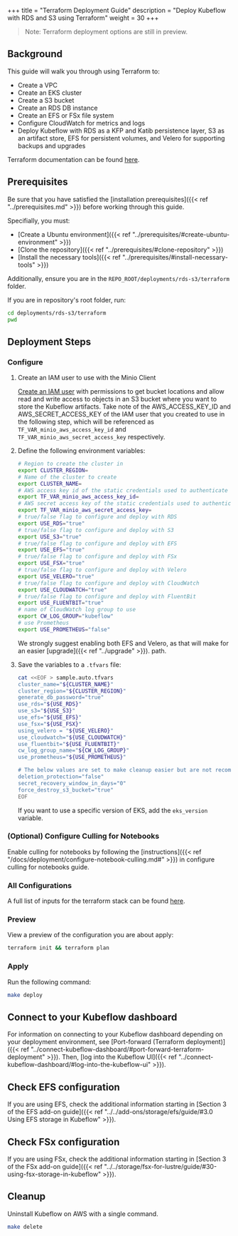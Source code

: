 +++
title = "Terraform Deployment Guide"
description = "Deploy Kubeflow with RDS and S3 using Terraform"
weight = 30
+++

> Note: Terraform deployment options are still in preview.

## Background

This guide will walk you through using Terraform to:
- Create a VPC
- Create an EKS cluster
- Create a S3 bucket
- Create an RDS DB instance
- Create an EFS or FSx file system
- Configure CloudWatch for metrics and logs
- Deploy Kubeflow with RDS as a KFP and Katib persistence layer, S3 as an artifact store, EFS for persistent volumes, and Velero for supporting backups and upgrades

Terraform documentation can be found [here](https://www.terraform.io/docs).

## Prerequisites

Be sure that you have satisfied the [installation prerequisites]({{< ref "../prerequisites.md" >}}) before working through this guide.

Specifially, you must:
- [Create a Ubuntu environment]({{< ref "../prerequisites/#create-ubuntu-environment" >}})
- [Clone the repository]({{< ref "../prerequisites/#clone-repository" >}})
- [Install the necessary tools]({{< ref "../prerequisites/#install-necessary-tools" >}})


Additionally, ensure you are in the `REPO_ROOT/deployments/rds-s3/terraform` folder.

If you are in repository's root folder, run:
```sh
cd deployments/rds-s3/terraform
pwd
```

## Deployment Steps

### Configure

1. Create an IAM user to use with the Minio Client

    [Create an IAM user](https://docs.aws.amazon.com/IAM/latest/UserGuide/id_users_create.html#id_users_create_cliwpsapi) with permissions to get bucket locations and allow read and write access to objects in an S3 bucket where you want to store the Kubeflow artifacts. Take note of the AWS_ACCESS_KEY_ID and AWS_SECRET_ACCESS_KEY of the IAM user that you created to use in the following step, which will be referenced as `TF_VAR_minio_aws_access_key_id` and `TF_VAR_minio_aws_secret_access_key` respectively.

1. Define the following environment variables:

    ```sh
    # Region to create the cluster in
    export CLUSTER_REGION=
    # Name of the cluster to create
    export CLUSTER_NAME=
    # AWS access key id of the static credentials used to authenticate the Minio Client
    export TF_VAR_minio_aws_access_key_id=
    # AWS secret access key of the static credentials used to authenticate the Minio Client
    export TF_VAR_minio_aws_secret_access_key=
    # true/false flag to configure and deploy with RDS
    export USE_RDS="true"
    # true/false flag to configure and deploy with S3
    export USE_S3="true"
    # true/false flag to configure and deploy with EFS
    export USE_EFS="true"
    # true/false flag to configure and deploy with FSx
    export USE_FSX="true"
    # true/false flag to configure and deploy with Velero
    export USE_VELERO="true"
    # true/false flag to configure and deploy with CloudWatch
    export USE_CLOUDWATCH="true"
    # true/false flag to configure and deploy with FluentBit
    export USE_FLUENTBIT="true"
    # name of CloudWatch log group to use
    export CW_LOG_GROUP="kubeflow"
    # use Prometheus
    export USE_PROMETHEUS="false"
    ```

    We strongly suggest enabling both EFS and Velero, as that will make for an easier [upgrade]({{< ref "../upgrade" >}}). path.

1. Save the variables to a `.tfvars` file:

    ```sh
    cat <<EOF > sample.auto.tfvars
    cluster_name="${CLUSTER_NAME}"
    cluster_region="${CLUSTER_REGION}"
    generate_db_password="true"
    use_rds="${USE_RDS}"
    use_s3="${USE_S3}"
    use_efs="${USE_EFS}"
    use_fsx="${USE_FSX}"
    using_velero = "${USE_VELERO}"
    use_cloudwatch="${USE_CLOUDWATCH}"
    use_fluentbit="${USE_FLUENTBIT}"
    cw_log_group_name="${CW_LOG_GROUP}"
    use_prometheus="${USE_PROMETHEUS}"

    # The below values are set to make cleanup easier but are not recommended for production
    deletion_protection="false"
    secret_recovery_window_in_days="0"
    force_destroy_s3_bucket="true"
    EOF
    ```

    If you want to use a specific version of EKS, add the `eks_version` variable.

### (Optional) Configure Culling for Notebooks
Enable culling for notebooks by following the [instructions]({{< ref "/docs/deployment/configure-notebook-culling.md#" >}}) in configure culling for notebooks guide.

### All Configurations

A full list of inputs for the terraform stack can be found [here](https://github.com/awslabs/kubeflow-manifests/blob/main/deployments/rds-s3/terraform/variables.tf).

### Preview

View a preview of the configuration you are about apply:
```sh
terraform init && terraform plan
```

### Apply

Run the following command:
```sh
make deploy
```

## Connect to your Kubeflow dashboard

For information on connecting to your Kubeflow dashboard depending on your deployment environment, see [Port-forward (Terraform deployment)]({{< ref "../connect-kubeflow-dashboard/#port-forward-terraform-deployment" >}}). Then, [log into the Kubeflow UI]({{< ref "../connect-kubeflow-dashboard/#log-into-the-kubeflow-ui" >}}).

## Check EFS configuration

If you are using EFS, check the additional information starting in [Section 3 of the EFS add-on guide]({{< ref "../../add-ons/storage/efs/guide/#3.0 Using EFS storage in Kubeflow" >}}).

## Check FSx configuration

If you are using FSx, check the additional information starting in [Section 3 of the FSx add-on guide]({{< ref "../../storage/fsx-for-lustre/guide/#30-using-fsx-storage-in-kubeflow" >}}).

## Cleanup

Uninstall Kubeflow on AWS with a single command. 
```sh
make delete
```
